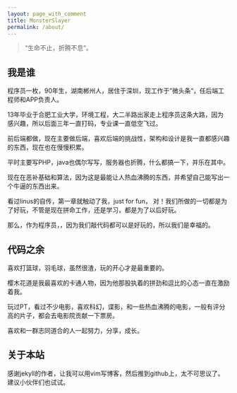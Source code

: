 ```yaml
---
layout: page_with_comment
title: MonsterSlayer
permalink: /about/
---
```


> “生命不止，折腾不息“。

## 我是谁

程序员一枚，90年生，湖南郴州人，居住于深圳，现工作于”微头条“，任后端工程师和APP负责人。

13年毕业于合肥工业大学，环境工程，大二半路出家走上程序员这条大路，因为感兴趣，所以后面三年一直打码，专业课一直低空飞过。

前后端都做，现在主要做后端，喜欢后端的挑战性，架构和设计是我一直都感兴趣的东西，现在也在慢慢积累。

平时主要写PHP，java也偶尔写写，服务器也折腾，什么都搞一下，并乐在其中。

现在在恶补基础和算法，因为这是最能让人热血沸腾的东西，并希望自己能写出一个牛逼的东西出来。

看过linus的自传，第一章就触动了我，just for fun， 对！我们所做的一切都是为了好玩，不管是现在拼命工作，还是学习，都是为了以后好玩。

那么，作为程序员，，因为我们敲代码都可以是好玩的，所以我们是幸福的。

## 代码之余

喜欢打篮球，羽毛球，虽然很渣，玩的开心才是最重要的。

樱木花道是我最喜欢的卡通人物，因为他那股执着的拼劲和逗比的心态一直在激励着我。

玩过PT，看过不少电影，喜欢科幻，谍影，和一些热血沸腾的电影，一般有评分高的片子，都会去电影院贡献一下票房。

喜欢和一群志同道合的人一起努力，分享，成长。

## 关于本站

感谢jekyll的作者，让我可以用vim写博客，然后推到github上，太不可思议了。建议小伙伴们也试试。
